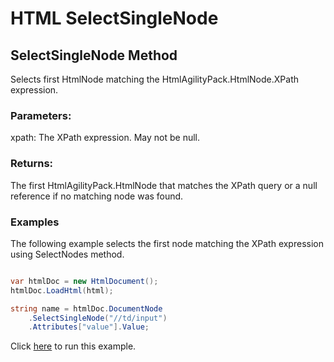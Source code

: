 # HTML SelectSingleNode

## SelectSingleNode Method

Selects first HtmlNode matching the HtmlAgilityPack.HtmlNode.XPath expression.

### Parameters:

xpath: The XPath expression. May not be null.

### Returns:

The first HtmlAgilityPack.HtmlNode that matches the XPath query or a null reference if no matching node was found.

### Examples

The following example selects the first node matching the XPath expression using SelectNodes method.

```csharp

var htmlDoc = new HtmlDocument();
htmlDoc.LoadHtml(html);

string name = htmlDoc.DocumentNode
    .SelectSingleNode("//td/input")
    .Attributes["value"].Value;

```

Click [here](https://dotnetfiddle.net/KHzARJ) to run this example.

